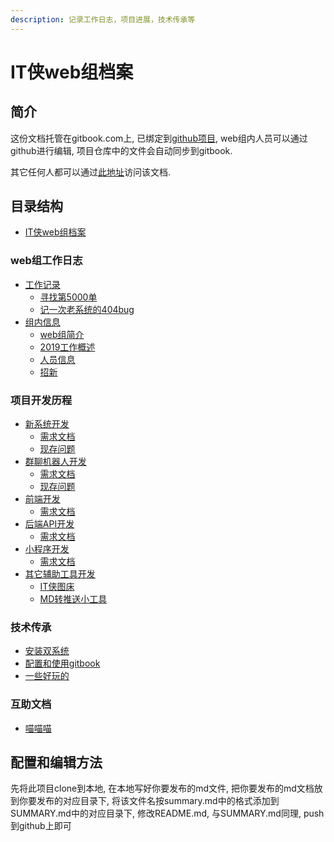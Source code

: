 ```yaml
---
description: 记录工作日志，项目进展，技术传承等
---
```


# IT侠web组档案

## 简介

这份文档托管在gitbook.com上, 已绑定到[github项目](https://github.com/NJU-itxia/itxia-web-doc), web组内人员可以通过github进行编辑, 项目仓库中的文件会自动同步到gitbook.

其它任何人都可以通过[此地址](https://itxia-web-doc.gitbook.io/it-web-2019/)访问该文档.

## 目录结构

* [IT侠web组档案](./)

### web组工作日志  <a id="journal"></a>

* [工作记录](journal/record/)
  * [寻找第5000单](journal/record/the-5000th.md)
  * [记一次老系统的404bug](journal/record/404bug.md)
* [组内信息](journal/itxia-web/)
  * [web组简介](journal/itxia-web/itxia-web.md)
  * [2019工作概述](journal/itxia-web/2019-todo.md)
  * [人员信息](journal/itxia-web/people.md)
  * [招新](journal/itxia-web/greenhand.md)

### 项目开发历程  <a id="projects"></a>

* [新系统开发](projects/new-system/)
  * [需求文档](projects/new-system/requirement.md)
  * [现存问题](projects/new-system/bugs.md)
* [群聊机器人开发](projects/bot/)
  * [需求文档](projects/bot/requirement.md)
  * [现存问题](projects/bot/bugs.md)
* [前端开发](projects/front-end/)
  * [需求文档](projects/front-end/requirement.md)
* [后端API开发](projects/back-end-api/)
  * [需求文档](projects/back-end-api/requirement.md)
* [小程序开发](projects/wechat/)
  * [需求文档](projects/wechat/requirement.md)
* [其它辅助工具开发](projects/else/)
  * [IT侠图床](projects/else/picturebed.md)
  * [MD转推送小工具](projects/else/md-to-wechat.md)

### 技术传承  <a id="technique"></a>

* [安装双系统](technique/double-systems.md)
* [配置和使用gitbook](technique/gitbook.md)
* [一些好玩的](technique/somethingfun.md)

### 互助文档  <a id="help"></a>

* [喵喵喵](help/bksn.md)

## 配置和编辑方法

先将此项目clone到本地, 在本地写好你要发布的md文件, 把你要发布的md文档放到你要发布的对应目录下, 将该文件名按summary.md中的格式添加到SUMMARY.md中的对应目录下, 修改README.md, 与SUMMARY.md同理, push到github上即可

